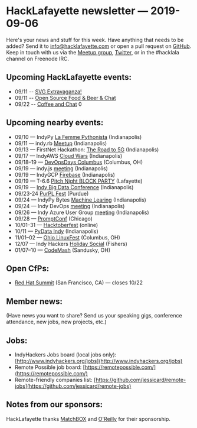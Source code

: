 # HackLafayette newsletter — 2019-09-06

Here's your news and stuff for this week. Have anything that needs to be added? Send it to info@hacklafayette.com or open a pull request on [GitHub](https://github.com/hacklafayette/newsletter). Keep in touch with us via the [Meetup group](https://www.meetup.com/hacklafayette/), [Twitter](https://twitter.com/hacklafayette), or in the #hacklala channel on Freenode IRC.

## Upcoming HackLafayette events:
* 09/11 -- [SVG Extravaganza!](https://www.meetup.com/hacklafayette/events/vkwlfpyzmbpb/) 
* 09/11 -- [Open Source Food & Beer & Chat](https://www.meetup.com/hacklafayette/events/rzscgqyzmbpb/) 
* 09/22 -- [Coffee and Chat](https://www.meetup.com/hacklafayette/events/bmghxqyzmbdc/) 
0
## Upcoming nearby events:
* 09/10 — IndyPy [La Femme Pythonista](https://www.meetup.com/indypy/events/bxqbmqyzmbnb/) (Indianapolis)
* 09/11 — indy.rb [Meetup](https://www.meetup.com/indyrb/events/cfszxyzmbpb/) (Indianapolis)
* 09/13 — FirstNet Hackathon: [The Road to 5G](https://www.eventbrite.com/e/firstnet-hackathon-the-road-to-5g-tickets-65119702784?aff=ebdssbdestsearch) (Indianapolis)
* 09/17 — IndyAWS [Cloud Wars](https://www.meetup.com/IndyAWS/events/dqzpsqyzmbwb/) (Indianapolis)
* 09/18–19 — [DevOpsDays Columbus](https://www.devopsdays.org/events/2019-columbus) (Columbus, OH)
* 09/19 — indy.js [meeting](https://www.meetup.com/indyjs/events/nsfrgryzmbxb/) (Indianapolis)
* 09/19 — IndyGCP [Firebase](https://www.meetup.com/IndyGCP/events/263020037/) (Indianapolis)
* 09/19 — T-6.6 [Pitch Night BLOCK PARTY](https://www.meetup.com/tminus/events/257719810/) (Lafayette)
* 09/19 — [Indy Big Data Conference](https://www.eventbrite.com/e/indy-big-data-technology-conference-big-data-innovation-inbdc2019-indianapolis-tickets-53309528234?aff=ebdssbdestsearch) (Indianapolis)
* 09/23-24 [PurPL Fest](https://purpl.cs.purdue.edu/kickoff.html) (Purdue)
* 09/24 — IndyPy Bytes [Machine Learing](https://www.meetup.com/indypy/events/lbdfpqyzmbgc/) (Indianapolis)
* 09/24 — Indy DevOps [meeting](https://www.meetup.com/IndyDevOps/events/gmmtgryzmbgc/) (Indianapolis)
* 09/26 — Indy Azure User Group [meeting](https://www.meetup.com/Indy-Azure-User-Group/events/xkhznpyzmbjc/) (Indianapolis)
* 09/28 — [PromptConf](https://promptconf.com/) (Chicago)
* 10/01–31 — [Hacktoberfest](https://hacktoberfest.digitalocean.com) (online)
* 10/11 — [PyData Indy](https://2019.indypy.org/pydata/) (Indianapolis)
* 11/01–02 — [Ohio LinuxFest](https://ohiolinux.org/) (Columbus, OH)
* 12/07 — Indy Hackers [Holiday Social](https://www.eventbrite.com/e/indy-hackers-holiday-social-2019-the-9th-tickets-71679827293) (Fishers)
* 01/07–10 — [CodeMash](https://www.codemash.org/) (Sandusky, OH)

## Open CfPs:
* [Red Hat Summit](https://www.redhat.com/en/summit/speakers/submit-a-session) (San Francisco, CA) — closes 10/22

## Member news:

(Have news you want to share? Send us your speaking gigs, conference attendance, new jobs, new projects, etc.)

## Jobs:

- IndyHackers Jobs board (local jobs only): [http://www.indyhackers.org/jobs](http://www.indyhackers.org/jobs)
- Remote Possible job board: [https://remotepossible.com/](https://remotepossible.com/)
- Remote-friendly companies list: [https://github.com/jessicard/remote-jobs](https://github.com/jessicard/remote-jobs)

## Notes from our sponsors:

HackLafayette thanks [MatchBOX](http://matchboxstudio.org/) and [O'Reilly](http://www.oreilly.com/) for their sponsorship.
